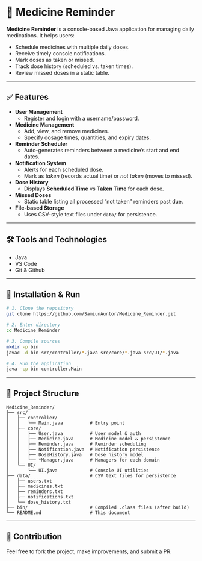 # 💊 Medicine Reminder

**Medicine Reminder** is a console-based Java application for managing daily medications. It helps users:
- Schedule medicines with multiple daily doses.
- Receive timely console notifications.
- Mark doses as taken or missed.
- Track dose history (scheduled vs. taken times).
- Review missed doses in a static table.

---

## ✅ Features

- **User Management**
  - Register and login with a username/password.
- **Medicine Management**
  - Add, view, and remove medicines.
  - Specify dosage times, quantities, and expiry dates.
- **Reminder Scheduler**
  - Auto-generates reminders between a medicine’s start and end dates.
- **Notification System**
  - Alerts for each scheduled dose.
  - Mark as _taken_ (records actual time) or _not taken_ (moves to missed).
- **Dose History**
  - Displays **Scheduled Time** vs **Taken Time** for each dose.
- **Missed Doses**
  - Static table listing all processed “not taken” reminders past due.
- **File-based Storage**
  - Uses CSV-style text files under `data/` for persistence.

---

## 🛠 Tools and Technologies

- Java
- VS Code
- Git & Github

---

## 🚀 Installation & Run

```bash
# 1. Clone the repository
git clone https://github.com/SamiunAuntor/Medicine_Reminder.git

# 2. Enter directory
cd Medicine_Reminder

# 3. Compile sources
mkdir -p bin
javac -d bin src/controller/*.java src/core/*.java src/UI/*.java

# 4. Run the application
java -cp bin controller.Main
```

---

## 📂 Project Structure

```
Medicine_Reminder/
├── src/
│   ├── controller/
│   │   └── Main.java          # Entry point
│   ├── core/
│   │   ├── User.java          # User model & auth
│   │   ├── Medicine.java      # Medicine model & persistence
│   │   ├── Reminder.java      # Reminder scheduling
│   │   ├── Notification.java  # Notification persistence
│   │   ├── DoseHistory.java   # Dose history model
│   │   └── *Manager.java      # Managers for each domain
│   └── UI/
│       └── UI.java            # Console UI utilities
├── data/                      # CSV text files for persistence
│   ├── users.txt
│   ├── medicines.txt
│   ├── reminders.txt
│   ├── notifications.txt
│   └── dose_history.txt
├── bin/                       # Compiled .class files (after build)
└── README.md                  # This document
```

---

## 🙌 Contribution

Feel free to fork the project, make improvements, and submit a PR.

